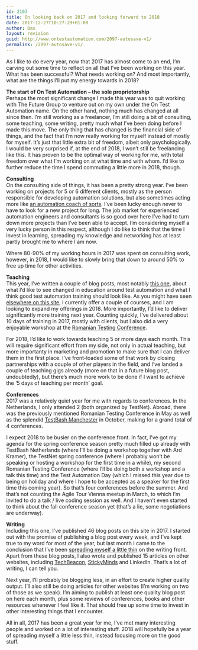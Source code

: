 ```yaml
---
id: 2103
title: On looking back on 2017 and looking forward to 2018
date: 2017-12-27T10:27:29+01:00
author: Bas
layout: revision
guid: http://www.ontestautomation.com/2097-autosave-v1/
permalink: /2097-autosave-v1/
---
```

As I like to do every year, now that 2017 has almost come to an end, I&#8217;m carving out some time to reflect on all that I&#8217;ve been working on this year. What has been successful? What needs working on? And most importantly, what are the things I&#8217;ll put my energy towards in 2018?

**The start of On Test Automation &#8211; the sole proprietorship**  
Perhaps the most significant change I made this year was to quit working with The Future Group to venture out on my own under the On Test Automation name. On the other hand, nothing much has changed at all since then. I&#8217;m still working as a freelancer, I&#8217;m still doing a bit of consulting, some teaching, some writing, pretty much what I&#8217;ve been doing before I made this move. The only thing that has changed is the financial side of things, and the fact that I&#8217;m now really working for myself instead of mostly for myself. It&#8217;s just that little extra bit of freedom, albeit only psychologically. I would be very surprised if, at the end of 2018, I won&#8217;t still be freelancing like this. It has proven to be the optimal way of working for me, with total freedom over what I&#8217;m working on at what time and with whom. I&#8217;d like to further reduce the time I spend commuting a little more in 2018, though.

**Consulting**  
On the consulting side of things, it has been a pretty strong year. I&#8217;ve been working on projects for 5 or 6 different clients, mostly as the person responsible for developing automation solutions, but also sometimes acting more like <a href="https://www.ontestautomation.com/first-steps-as-a-test-automation-coach/" rel="noopener" target="_blank">an automation coach of sorts</a>. I&#8217;ve been lucky enough never to have to look for a new project for long. The job market for experienced automation engineers and consultants is so good over here I&#8217;ve had to turn down more projects than I&#8217;ve been able to accept. I&#8217;m considering myself a very lucky person in this respect, although I do like to think that the time I invest in learning, spreading my knowledge and networking has at least partly brought me to where I am now.

Where 80-90% of my working hours in 2017 was spent on consulting work, however, in 2018, I would like to slowly bring that down to around 50% to free up time for other activities.

**Teaching**  
This year, I&#8217;ve written a couple of blog posts, most notably <a href="https://www.ontestautomation.com/why-i-think-automation-education-is-broken-and-what-ill-try-and-do-about-it/" rel="noopener" target="_blank">this one</a>, about what I&#8217;d like to see changed in education around test automation and what I think good test automation training should look like. As you might have seen <a href="https://www.ontestautomation.com/training/" rel="noopener" target="_blank">elsewhere on this site</a>, I currently offer a couple of courses, and I am looking to expand my offerings in 2018. More importantly, I&#8217;d like to deliver significantly more training next year. Counting quickly, I&#8217;ve delivered about 10 days of training in 2017, mostly with clients, but I also did a very enjoyable workshop at the <a href="https://www.ontestautomation.com/romanian-testing-conference-2017-was-a-blast/" rel="noopener" target="_blank">Romanian Testing Conference</a>.

For 2018, I&#8217;d like to work towards teaching 5 or more days each month. This will require significant effort from my side, not only in actual teaching, but more importanty in marketing and promotion to make sure that I can deliver them in the first place. I&#8217;ve front-loaded some of that work by closing partnerships with a couple of other players in the field, and I&#8217;ve landed a couple of teaching gigs already (more on that in a future blog post, undoubtedly), but there&#8217;s much more work to be done if I want to achieve the &#8216;5 days of teaching per month&#8217; goal.

**Conferences**  
2017 was a relatively quiet year for me with regards to conferences. In the Netherlands, I only attended 2 (both organized by TestNet). Abroad, there was the previously mentioned Romanian Testing Conference in May as well as the splendid <a href="https://www.ontestautomation.com/on-testbash-manchester/" rel="noopener" target="_blank">TestBash Manchester</a> in October, making for a grand total of 4 conferences.

I expect 2018 to be busier on the conference front. In fact, I&#8217;ve got my agenda for the spring conference season pretty much filled up already with TestBash Netherlands (where I&#8217;ll be doing a workshop together with Ard Kramer), the TestNet spring conference (where I probably won&#8217;t be speaking or hosting a workshop for the first time in a while), my second Romanian Testing Conference (where I&#8217;ll be doing both a workshop and a talk this time) and the Test Automation Day (which I missed this year due to being on holiday and where I hope to be accepted as a speaker for the first time this coming year). So that&#8217;s four conferences before the summer. And that&#8217;s not counting the Agile Tour Vienna meetup in March, to which I&#8217;m invited to do a talk / live coding session as well. And I haven&#8217;t even started to think about the fall conference season yet (that&#8217;s a lie, some negotiations are underway).

**Writing**  
Including this one, I&#8217;ve published 46 blog posts on this site in 2017. I started out with the promise of publishing a blog post every week, and I&#8217;ve kept true to my word for most of the year, but last month I came to the conclusion that I&#8217;ve been <a href="https://www.ontestautomation.com/on-quality-over-quantity-and-my-career-journey/" rel="noopener" target="_blank">spreading myself a little thin</a> on the writing front. Apart from these blog posts, I also wrote and published 15 articles on other websites, including <a href="https://techbeacon.com/contributors/bas-dijkstra" rel="noopener" target="_blank">TechBeacon</a>, <a href="https://www.stickyminds.com/users/bas-dijkstra" rel="noopener" target="_blank">StickyMinds</a> and LinkedIn. That&#8217;s a lot of writing, I can tell you.

Next year, I&#8217;ll probably be blogging less, in an effort to create higher quality output. I&#8217;ll also still be doing articles for other websites (I&#8217;m working on two of those as we speak). I&#8217;m aiming to publish at least one quality blog post on here each month, plus some reviews of conferences, books and other resources whenever I feel like it. That should free up some time to invest in other interesting things that I encounter.

All in all, 2017 has been a great year for me, I&#8217;ve met many interesting people and worked on a lot of interesting stuff. 2018 will hopefully be a year of spreading myself a little less thin, instead focusing more on the good stuff.